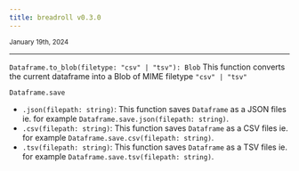 ```yaml
---
title: breadroll v0.3.0
---
```


<small>January 19th, 2024</small>

---

`Dataframe.to_blob(filetype: "csv" | "tsv"): Blob` This function converts the current dataframe into a Blob of MIME filetype `"csv" | "tsv"`

`Dataframe.save`

- `.json(filepath: string)`: This function saves `Dataframe` as a JSON files ie. for example `Dataframe.save.json(filepath: string)`.
- `.csv(filepath: string)`: This function saves `Dataframe` as a CSV files ie. for example `Dataframe.save.csv(filepath: string)`.
- `.tsv(filepath: string)`: This function saves `Dataframe` as a TSV files ie. for example `Dataframe.save.tsv(filepath: string)`.